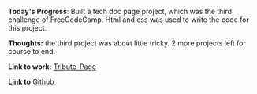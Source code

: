 **Today's Progress**: Built a tech doc page project, which was the third challenge of FreeCodeCamp. Html and css was used to write the code for this project.

**Thoughts:** the third project was about little tricky. 2 more projects left for course to end.

**Link to work:** 
[Tribute-Page](https://github.com/dinneshkumar9/Technical-Documentation-Page.git)

**Link to**
[Github](https://github.com/dinneshkumar9/Technical-Documentation-Page.git)
